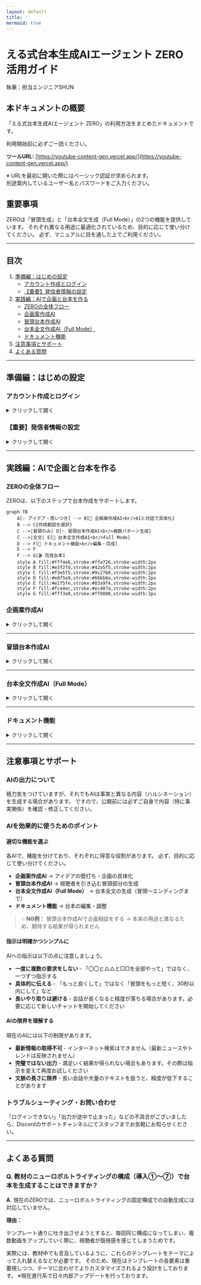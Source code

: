 ```yaml
---
layout: default
title: ''
mermaid: true
---
```


# **える式台本生成AIエージェント ZERO 活用ガイド**

執筆：担当エンジニアSHUN

## **本ドキュメントの概要**

「える式台本生成AIエージェント ZERO」の利用方法をまとめたドキュメントです。

利用開始前に必ずご一読ください。

**ツールURL:** [https://youtube-content-gen.vercel.app/](https://youtube-content-gen.vercel.app/)

※ URLを最初に開いた際にはベーシック認証が求められます。  
別途案内しているユーザー名とパスワードをご入力ください。

## **重要事項**

ZEROは「冒頭生成」と「台本全文生成（Full Mode）」の2つの機能を提供しています。
それぞれ異なる用途に最適化されているため、目的に応じて使い分けてください。
必ず、マニュアルに目を通した上でご利用ください。

---

## **目次**

1.  [準備編：はじめの設定](#準備編はじめの設定)
    - [アカウント作成とログイン](#アカウント作成とログイン)
    - [【重要】発信者情報の設定](#重要発信者情報の設定)
2.  [実践編：AIで企画と台本を作る](#実践編aiで企画と台本を作る)
    - [ZEROの全体フロー](#zeroの全体フロー)
    - [企画案作成AI](#企画案作成ai)
    - [冒頭台本作成AI](#冒頭台本作成ai)
    - [台本全文作成AI（Full Mode）](#台本全文作成aifull-mode)
    - [ドキュメント機能](#ドキュメント機能)
3.  [注意事項とサポート](#注意事項とサポート)
4.  [よくある質問](#よくある質問)

---

## **準備編：はじめの設定**

### **アカウント作成とログイン**

<details markdown="1">

<summary>クリックして開く</summary>

[ツールURL](https://youtube-content-gen.vercel.app/)にアクセスし、アカウントを作成します。

1.  ログイン画面下部の「**新規登録**」リンクをクリックします。
2.  メールアドレスとパスワード（8文字以上）を入力し、「**登録**」ボタンをクリックします。
3.  登録完了後、自動的にログインします。

| ログイン画面                                                                                     | 新規登録画面                                                                                     |
| ------------------------------------------------------------------------------------------------ | ------------------------------------------------------------------------------------------------ |
| ![ログイン画面](https://github.com/user-attachments/assets/68579087-0cdb-43f2-abda-6837a45c7a66) | ![新規登録画面](https://github.com/user-attachments/assets/ddccc605-72a5-4bed-a1ff-a22269c45797) |

</details>

### **【重要】発信者情報の設定**

<details markdown="1">

<summary>クリックして開く</summary>

よりパーソナライズされた台本を作成するために、「発信者情報」の設定を推奨します。（後から設定も可能です）

1.  ログイン後、画面左下の**自分のメールアドレス**をクリックします。
2.  表示される「**マイページ**」ボタンをクリックします。
3.  発信者情報を入力し、「**保存する**」をクリックします。

| 発信者情報の設定をクリック                                                                                     | 発信者情報の設定画面                                                                                     |
| -------------------------------------------------------------------------------------------------------------- | -------------------------------------------------------------------------------------------------------- |
| ![発信者情報の設定をクリック](https://github.com/user-attachments/assets/eddbf35f-6c5a-437d-9a3b-233e8ab988ea) | ![発信者情報の設定画面](https://github.com/user-attachments/assets/154accd8-8afd-46d7-b6e8-feaf79bdfc14) |

**例**  
▼発信者名  
える

▼一人称  
僕

▼普段の発信内容  
仕事でも恋愛でも明日から使えるコミュニケーション術

▼ターゲット年代  
20代〜40代

▼ターゲット性別  
男性

▼ターゲットがなりたい理想の状態  
一言で言うと、仕事でも恋愛でも成果を出せるようになりたい。

仕事：周りから尊敬されるような人になり、収入を上げて自分の人生を自分でコントロールできるようになりたい。

恋愛：「選ばれる側」ではなく「選ぶ側」になり、素敵なパートナーと出会った時にいつでも付き合える状態。一生彼女に困らない恋愛で悩むことのない人生を送っている状態。

▼語れる権威性・実績  
・数千人以上の恋愛相談に乗り、解決をしてきた  
・クローズドの講座で300名以上の仕事力、恋愛力を上げて大きな成果を出してきた  
・KADOKAWAから出版した書籍「イケメンはモテない」が2週間で25,000部売れた  
・アルバイトで入社してから3年で600名規模の会社の役員になった

▼失敗エピソード  
※冒頭生成においてはまだ効力が最大化しないため、明確にある場合のみ記載をしてください。

▼よく使うエピソード・ネタ  
※冒頭生成においてはまだ効力が最大化しないため、明確にある場合のみ記載をしてください。

**💡 ポイント**  
入力は任意ですが、詳細に入力するほど、AIはあなたの特徴や強みを理解し、よりパーソナライズされた台本を提案できるようになります。  
ただ、ここの入力次第で訴求力が劇的に高まることはないので、時間を掛けすぎないようにしてください。  
※ここは自動で精度を上げられるよう開発中です。

</details>

---

## **実践編：AIで企画と台本を作る**

### **ZEROの全体フロー**

ZEROは、以下のステップで台本作成をサポートします。

```mermaid
graph TB
    A[💡 アイデア・思いつき] --> B[🤖 企画案作成AI<br/>AIと対話で具体化]
    B --> C{作成範囲を選択}
    C -->|冒頭のみ| D[✨ 冒頭台本作成AI<br/>複数パターン生成]
    C -->|全文| E[📝 台本全文作成AI<br/>Full Mode]
    D --> F[📄 ドキュメント機能<br/>編集・完成]
    E --> F
    F --> G[🎬 完成台本]
    style A fill:#fff4e6,stroke:#ffa726,stroke-width:2px
    style B fill:#e3f2fd,stroke:#42a5f5,stroke-width:2px
    style C fill:#f3e5f5,stroke:#9c27b0,stroke-width:2px
    style D fill:#e8f5e9,stroke:#66bb6a,stroke-width:2px
    style E fill:#e1f5fe,stroke:#03a9f4,stroke-width:2px
    style F fill:#fce4ec,stroke:#ec407a,stroke-width:2px
    style G fill:#fff3e0,stroke:#ff9800,stroke-width:3px
```

### **企画案作成AI**

<details markdown="1">

<summary>クリックして開く</summary>

「なんとなくこんな動画を作りたい」というアイデアレベルの状態から、AIとの対話を通して企画を具体化します。

**⚠️注意事項⚠️**  
現時点では、Web検索をして「SEOをハックする網羅的な企画案出し」などの機能はございません。  
あくまで、自分の経験や考えたことを元に企画案をブラッシュアップします。

流れは以下の通りです。

1.  左メニューの「**企画案作成AI**」をクリックします。
2.  思いついたアイデアをチャットで送信します。
3.  AIが質問を投げかけるので、対話を繰り返します。

対話を通じて、AIは「視聴者の悩み」「独自の解決策」などを言語化し、最終的に企画案としてまとめます。ここで作成した企画案は、そのまま「冒頭台本作成AI」で利用できます。

| 企画案の完成イメージ                                                                                     |
| -------------------------------------------------------------------------------------------------------- |
| ![企画案作成AIの対話例](https://github.com/user-attachments/assets/0ec67060-bc45-467b-9be0-1d15a6e10b39) |

**▼使用例**

実際の使用例を見るとイメージが湧きやすくなります。（※閲覧にはログインが必要です）

- [企画作成AIの使用例](https://youtube-content-gen.vercel.app/chat/3e6a4f5b-a42a-42ae-8960-083631875ce7)
- [上記企画で冒頭台本を作成する例](https://youtube-content-gen.vercel.app/chat/07284908-48bc-4942-ad10-50b96914cd0b)

デモ動画  
※上記を実際に作っている過程の動画です。

<div style="position: relative; padding-bottom: 56.25%; height: 0;"><iframe src="https://www.loom.com/embed/bd9d1294dfbd4ac1a0340b2ad105c52b?sid=912e316d-8677-4efe-bd37-b1237a825d63" frameborder="0" webkitallowfullscreen mozallowfullscreen allowfullscreen style="position: absolute; top: 0; left: 0; width: 100%; height: 100%;"></iframe></div>
</details>

---

### **冒頭台本作成AI**

<details markdown="1">

<summary>クリックして開く</summary>

冒頭生成機能は、以下の2パターンの使い方ができます。  
①自分で作った既存の台本の訴求をより強くする  
②AIと作成した企画案を元にゼロから生成をする。  
この場合、ZEROは複数パターンの冒頭を提案します。

#### **ステップ 1：情報の入力**

1.  左メニューの「**冒頭台本作成AI**」をクリックします。
2.  入力フォームに必要な情報を入力します。

| 項目                                         | 説明                                                                                                                                                   |
| -------------------------------------------- | ------------------------------------------------------------------------------------------------------------------------------------------------------ |
| **台本の全文または冒頭を含む一部分（必須）** | 既存の台本がある場合は、台本の貼り付け。<br>前ステップで作成した企画案をそのままコピペしてください。<br>💡 _Tip: 全文を入力した方が精度は高まります。_ |
| 視聴者の抱える悩み（任意）                   | 未入力の場合、AIが推察します。（特殊でない限りAIの方が精度が高いです）                                                                                 |
| 悩みを解決した後の理想の姿（任意）           | 未入力の場合、AIが推察します。（特殊でない限りAIの方が精度が高いです）                                                                                 |

| 入力フォーム画面                                                                                 |
| ------------------------------------------------------------------------------------------------ |
| ![入力フォーム](https://github.com/user-attachments/assets/2cf252bd-9865-4138-ad03-feff487088d7) |

#### **ステップ 2：作成の実行と台本設計の確認**

1.  入力完了後、「**冒頭台本を作成する**」ボタンをクリックします。チャット画面に移動します。
    ⚠️ **注意:** 「考えています」の表示中は、画面のリロード等をしないでください。処理が中断されます。

| 台本設計の確認画面                                                                                 |
| -------------------------------------------------------------------------------------------------- |
| ![台本設計の確認](https://github.com/user-attachments/assets/4dd9d162-3d7e-460d-bf1e-2cbb7c4b480d) |

2.  AIが入力内容を分析し、「**台本設計**（ターゲット、訴求方法など）」を提示します。
3.  内容を確認し、問題なければ「OK」などと入力して送信します。修正したい場合は、ここで指示を出します。

| 台本設計への返答画面                                                                                 |
| ---------------------------------------------------------------------------------------------------- |
| ![台本設計への返答](https://github.com/user-attachments/assets/cc042166-df29-4fb4-9d6d-b813e42c7ed8) |

#### **ステップ 3：結果の確認と選択**

AIが分析に基づき、異なる訴求パターンで**最大3つの冒頭台本案**を提示します。

1.  提案された台本案（A案、B案、C案）を確認します。
2.  最適な案を選択します。
    - **確定する場合:** 「**A案でお願いします**」などのボタンをクリックすると、ドキュメント形式で出力されます。
    - **修正する場合:** チャット欄に追加の指示を入力します。（例：「A案を、もっと〇〇なトーンで修正して」）

| 台本案の選択画面                                                                                 |
| ------------------------------------------------------------------------------------------------ |
| ![台本案の選択](https://github.com/user-attachments/assets/88ddda63-55b4-4175-845e-b503c7621f01) |

</details>

---

### **台本全文作成AI（Full Mode）**

<details markdown="1">

<summary>クリックして開く</summary>

Full Mode機能では、企画案から台本全文をAIが2段階のアウトラインを経て生成します。
冒頭だけでなく、本編・結論・エンディングまで含む完全な台本を作成したい場合に使用します。

#### **⚠️ 注意事項 ⚠️**

Full Modeは台本全文を生成できますが、**完全にゼロからの生成はできない仕様**にしています。

**理由：**

すべてAIで作ると属人性がなくなり、視聴者が価値を感じずに「再生数は伸びるけど売れない」という状態になってしまうため

**必須の使い方：**

1. **必ず自分自身の考えをAIに投げる**（企画案・アイデア・経験談など）
2. **AIと壁打ちしながら思考をブラッシュアップ**
3. **構成の合意が取れてから台本生成を開始**

この段階的なプロセスにより、独自性を保ちながら、訴求の強い台本を作成できます。

#### **Full Mode機能の概要**

Full Modeでは、AIが企画内容を段階的に構成し、より精度の高い台本作成を実現します。

#### **使用手順**

##### **ステップ 1：企画案の入力**

1. 左メニューの「**台本全文作成AI**」をクリックします。
2. 企画案を入力します（企画案作成AIで作成したものをコピペ可能）。

##### **ステップ 2：アウトライン生成（2段階）**

AIが自動的に2段階でアウトラインを作成します。各段階で内容を確認・修正できます。

###### **フェーズ1：戦略設計（企画の大方針を決定）**

AIがまず動画全体の「戦略」を設計します。

- **ターゲット分析と提供価値**
  - 視聴者の真の悩み・痛みを特定
  - 行動を阻害している要因（恐怖、不安など）を洗い出し
  - 動画視聴後の理想の変化を定義

- **コアアイデア創出**
  - 動画の独自の視点・切り口を開発
  - キャッチーな概念（ラベリング）を考案
  - 全体を貫く具体例やイメージを設定

- **全体戦略の選定**
  - 訴求戦略（競争型/共感型/回避型/成長型）を決定
  - 常識破壊の構造を設計
  - 信頼獲得のためのストーリー活用法を策定

###### **フェーズ2：論理設計（詳細な構成を設計）**

戦略が確定後、動画の詳細な論理構造を設計します。

- **冒頭パートの設計**
  - 視聴者を引き込む具体的な問題提起
  - 信頼を獲得する実績・ストーリーの配置
  - 常識を覆す新概念の提示方法

- **本編パートの設計**
  - 主張の論理的な深掘り
  - 具体的な実践方法
  - 視聴者の反論や不安への対処

- **行動促進パートの設計**
  - 視聴者の背中を押すメッセージ
  - 今すぐ実践できる第一歩の提示
  - エンゲージメントを高める仕掛け

##### **ステップ 3：内容確定と台本生成**

1. アウトライン出力が完了すると確認ボタンが表示されます。
2. 「**✅この内容で確定・台本生成開始**」をクリックしてください。
3. 内容に問題がなければ台本生成が開始されます。

#### **企画種別の自動判定について**

AIが企画の種別を自動判定し、最適な台本フォーマットを選択します。

万が一、アウトラインの時点で例えばランキング企画など誤判定された場合には、チャット欄から修正指示をお願いします。

現在、判定精度100%を目指して開発中です。

</details>

---

### **ドキュメント機能**

<details markdown="1">

<summary>クリックして開く</summary>

ドキュメント機能では、生成された台本の編集と管理が可能です。

- **直接編集:** 生成された台本をツール内で直接編集できます。
- **AIによる編集:** 修正点を伝えてAIに編集を依頼できます。
- **バージョン管理:** 編集履歴を保存し、過去のバージョンに戻すことができます。

**🎬 動画で使い方を確認する**

機能が豊富なため、以下の解説動画をご覧ください。

[ドキュメント機能 解説動画 (Loom)](https://www.loom.com/share/1cdf9add0b494881bd729ccbbe3ac5a6%3Fsid%3Ddd24e410-79c4-49a4-9472-31d347bebfdd)

**⚠️ 重要事項 ⚠️**  
台本修正をする際には、以下の2つの使い方ができます。  
①AIとの壁打ち  
②AIに指示を出して台本を修正させる

**①AIとの壁打ちをする場合**  
台本修正をするのではなく、例えば主張についてもっと具体的にしたい、とか理由の納得感がないから修正したい、といった場合に使います。

この場合はチャット窓上部の「修正点を伝えて台本を更新」を押すのではなく、チャット欄に指示を入力して、「↑」ボタンを押してAIとの壁打ちをしてください。

**②AIに指示を出して台本を修正させる場合**  
例えば出来てた台本に対して「微妙だな」と思った部分があったら、その部分を具体的に指摘して、台本を修正することができます。  
その場合は、必ず「📝**修正点を伝えて台本を更新**」ボタンを押してください。  
（※ここの使い勝手が分かりにくいため、現在、仕様改善を検討中です）

| AI編集ボタンの位置                                                                                     |
| ------------------------------------------------------------------------------------------------------ |
| ![AI編集ボタンの位置](https://github.com/user-attachments/assets/ae8c3982-8572-4e6b-89da-e076e625c182) |

</details>

---

## **注意事項とサポート**

### **AIの出力について**

極力気をつけていますが、それでもAIは事実と異なる内容（ハルシネーション）を生成する場合があります。
ですので、公開前には必ずご自身で内容（特に事実関係）を確認・修正してください。

### **AIを効果的に使うためのポイント**

#### **適切な機能を選ぶ**

各AIで、機能を分けており、それぞれに得意な役割があります。
必ず、目的に応じて使い分けてください。

- **企画案作成AI** → アイデアの壁打ち・企画の具体化
- **冒頭台本作成AI** → 視聴者を引き込む冒頭部分の生成
- **台本全文作成AI（Full Mode）** → 台本全文の生成（冒頭〜エンディングまで）
- **ドキュメント機能** → 台本の編集・調整

> 💡 **NG例：** 冒頭台本作成AIで企画相談をする → 本来の用途と異なるため、期待する結果が得られません

#### **指示は明確かつシンプルに**

AIへの指示は以下の点に注意しましょう。

- **一度に複数の要求をしない** - 「〇〇と△△と□□を全部やって」ではなく、一つずつ指示する
- **具体的に伝える** - 「もっと良くして」ではなく「冒頭をもっと短く、30秒以内にして」など
- **長いやり取りは避ける** - 会話が長くなると精度が落ちる場合があります。必要に応じて新しいチャットを開始してください

#### **AIの限界を理解する**

現在のAIには以下の制限があります。

- **最新情報の取得不可** - インターネット検索はできません（最新ニュースやトレンドは反映されません）
- **完璧ではない出力** - 満足いく結果が得られない場合もあります。その際は指示を変えて再度お試しください
- **文脈の長さに限界** - 長い会話や大量のテキストを扱うと、精度が低下することがあります

### **トラブルシューティング・お問い合わせ**

「ログインできない」「出力が途中で止まった」などの不具合がございましたら、Discordのサポートチャンネルにてスタッフまでお気軽にお知らせください。

---

## **よくある質問**

### **Q. 教材のニューロボルトライティングの構成（導入①〜⑦）で台本を生成することはできますか？**

**A.** 現在のZEROでは、ニューロボルトライティングの固定構成での自動生成には対応していません。

**理由：**

テンプレート通りに吐き出させようとすると、毎回同じ構成になってしまい、複数動画をアップしていく際に、視聴者が既視感を感じてしまうためです。

実際には、教材中でも言及しているように、これらのテンプレートをテーマによって入れ替えるなどが必要です。
そのため、現在はテンプレートの各要素は重要視しつつ、テーマに合わせてよりカスタマイズされるよう設計をしております。
※現在進行系で日々内部アップデートを行っております。

